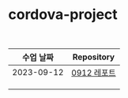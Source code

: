 # cordova-project

<br>

|수업 날짜| Repository |
|:------:|:---:|
|2023-09-12|<a href="https://github.com/wkdtpqls/cordova-project/tree/master/0912">0912 레포트</a>|
|||
|||
|||

